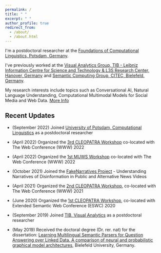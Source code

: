 ```yaml
---
permalink: /
title: " "
excerpt: " "
author_profile: true
redirect_from: 
  - /about/
  - /about.html
---
```


I'm a postdoctoral researcher at the <a href="https://clp.ling.uni-potsdam.de/" target="_blank">Foundations of Computational Linguistics, Potsdam, Germany</a>. 

I've previously worked at the <a href="https://www.tib.eu/en/research-development/research-groups-and-labs/visual-analytics" target="_blank">Visual Analytics Group, TIB - Leibniz Information Centre for Science and Technology & L3S Research Center, Hanover, Germany</a> and <a href="http://sc.cit-ec.uni-bielefeld.de/" target="_blank">Semantic Computing Group, CITEC, Bielefeld, Germany</a>.

My research interests include topics such as Conversational AI, Natural Language Understanding, Computational Multimodal Models for Social Media and Web Data. [More Info](https://sherzod-hakimov.github.io/research/)



## Recent Updates

- (September 2022) Joined [University of Potsdam, Computational Linguistics](https://clp.ling.uni-potsdam.de/) as a postdoctoral researcher

- (April 2022) Organized the [3rd CLEOPATRA Workshop](http://cleopatra-workshop.l3s.uni-hannover.de/) co-located with The Web Conference (WWW) 2022

- (April 2022) Organized the [1st MUWS Workshop](https://muws-workshop.github.io/2022-program.html) co-located with The Web Conference (WWW) 2022

- (October 2021) Joined the [FakeNarratives Project](https://fakenarratives.github.io/index) - Understanding Narratives of Disinformation in Public and Alternative News Videos

- (April 2021) Organized the [2nd CLEOPATRA Workshop](https://cleopatra-workshop.l3s.uni-hannover.de/index.php/previous-editions/cleopatra-2021/), co-located with The Web Conference (WWW) 2021

- (June 2020) Organized the [1st CLEOPATRA Workshop](https://cleopatra-workshop.l3s.uni-hannover.de/index.php/previous-editions/cleopatra-2020/), co-located with Extended Semantic Web Conference (ESWC) 2020

- (September 2019) Joined [TIB, Visual Analytics](https://www.tib.eu/en/research-development/research-groups-and-labs/visual-analytics) as a postdoctoral researcher

- (May 2019) Received the doctoral degree (Dr. rer. nat) for the dissertation: [Learning Multilingual Semantic Parsers for Question Answering over Linked Data. A comparison of neural and probabilistic graphical model architectures](https://pub.uni-bielefeld.de/download/2935619/2935620/Sherzod_Hakimov_PhD_Dissertation.pdf), Bielefeld University, Germany.